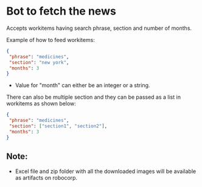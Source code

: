 # Bot to fetch the news

Accepts workitems having search phrase, section and number of months.

Example of how to feed workitems:

```JSON
{
 "phrase": "medicines",
 "section": "new york",
 "months": 3
}
```

- Value for "month" can either be an integer or a string.

There can also be multiple section and they can be passed as a list in workitems as shown below:

```JSON
{
 "phrase": "medicines",
 "section": ["section1", "section2"],
 "months": 3
}
```

## Note:

- Excel file and zip folder with all the downloaded images will be available as artifacts on robocorp.
